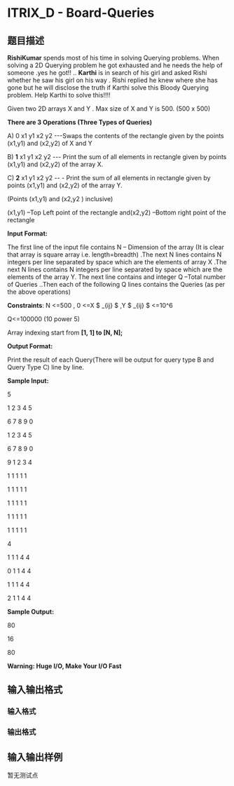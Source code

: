 # ITRIX_D - Board-Queries

## 题目描述

 **RishiKumar** spends most of his time in solving Querying problems. When solving a 2D Querying problem he got exhausted and he needs the help of someone .yes he got!! .. **Karthi** is in search of his girl and asked Rishi whether he saw his girl on his way . Rishi replied he knew where she has gone but he will disclose the truth if Karthi solve this Bloody Querying problem. Help Karthi to solve this!!!!

Given two 2D arrays X and Y . Max size of X and Y is 500. (500 x 500)

**There are 3 Operations (Three Types of Queries)**

A) 0 x1 y1 x2 y2 ---Swaps the contents of the rectangle given by the points (x1,y1) and (x2,y2) of X and Y

B) **1** x1 y1 x2 y2 --- Print the sum of all elements in rectangle given by points (x1,y1) and (x2,y2) of the array X.

C) **2** x1 y1 x2 y2 -- - Print the sum of all elements in rectangle given by points (x1,y1) and (x2,y2) of the array Y.

(Points (x1,y1) and (x2,y2 ) inclusive)

(x1,y1) –­Top Left point of the rectangle and(x2,y2) –Bottom right point of the rectangle

**Input Format:**

The first line of the input file contains N – Dimension of the array (It is clear that array is square array i.e. length=breadth) .The next N lines contains N integers per line separated by space which are the elements of array X .The next N lines contains N integers per line separated by space which are the elements of the array Y. The next line contains and integer Q –Total number of Queries ..Then each of the following Q lines contains the Queries (as per the above operations)

**Constraints**: N <=500 , 0 <=X $ _{ij} $ ,Y $ _{ij} $ <=10^6

Q<=100000 (10 power 5)

Array indexing start from **\[1, 1\] to \[N, N\];**

**Output Format:**

Print the result of each Query(There will be output for query type B and Query Type C) line by line.

**Sample Input:**

5

1 2 3 4 5

6 7 8 9 0

1 2 3 4 5

6 7 8 9 0

9 1 2 3 4

1 1 1 1 1

1 1 1 1 1

1 1 1 1 1

1 1 1 1 1

1 1 1 1 1

4

1 1 1 4 4

0 1 1 4 4

1 1 1 4 4

2 1 1 4 4

**Sample Output:**

80

16

80

**Warning: Huge I/O, Make Your I/O Fast**

## 输入输出格式

### 输入格式

### 输出格式

## 输入输出样例

暂无测试点

